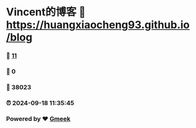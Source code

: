 # Vincent的博客 :link: https://huangxiaocheng93.github.io/blog 
### :page_facing_up: [11](https://huangxiaocheng93.github.io/blog/tag.html) 
### :speech_balloon: 0 
### :hibiscus: 38023 
### :alarm_clock: 2024-09-18 11:35:45 
### Powered by :heart: [Gmeek](https://github.com/Meekdai/Gmeek)

